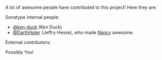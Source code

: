 A lot of awesome people have contributed to this project! Here they are:

Sonatype internal people:

* [@ken-duck](https://github.com/ken-duck/) (Ken Duck)
* [@DarthHater](https://github.com/darthhater/) (Jeffry Hesse), who made [Nancy](https://github.com/sonatype-nexus-community/nancy) awesome.

External contributors:

Possibly You!
